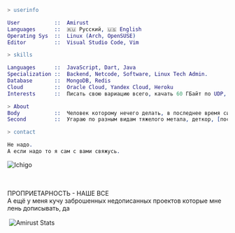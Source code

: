 ```erl
> userinfo

User           ::  Amirust
Languages      ::  🇷🇺 Русский, 🇺🇸 English
Operating Sys  ::  Linux (Arch, OpenSUSE)
Editor         ::  Visual Studio Code, Vim

> skills

Languages      ::  JavaScript, Dart, Java
Specialization ::  Backend, Netcode, Software, Linux Tech Admin.
Database       ::  MongoDB, Redis
Cloud          ::  Oracle Cloud, Yandex Cloud, Heroku
Interests      ::  Писать свою вариацию всего, качать 60 ГБайт по UDP, Сетевые протоколы

> About
Body           ::  Человек которому нечего делать, в последнее время сижу на игле неткода и сетевого программирования, хоть и не могу заявить что являюсь неткодером потому что уровень знаний достаточно маленький, но тем не менее страдаю именно этим.
Second         ::  Угараю по разным видам тяжелого метала, деткор, [пост] блек метал и прочее, если кто-то хочет подсесть на подобное то можете спросить, может что-то посоветую послушать

> contact

Не надо.
А если надо то я сам с вами свяжусь.
```

![Ichigo](https://downloader.disk.yandex.ru/preview/50c1c69fed6b6987b878a530dbad011b572f6565f7dc06363894c2842cfd8cf2/63d491df/QfPk4Mub8J9K30_z_MY3hZ_Dr2TP4wqK_pli0m0B41FV4WsnGuo_0jfjhWCNcHxozB4--S2cSoQiP3nokHYt_A%3D%3D?uid=0&filename=msedge_kPQamO0ria.png&disposition=inline&hash=&limit=0&content_type=image%2Fpng&owner_uid=0&tknv=v2&size=1920x1080)

<br><br>
ПРОПРИЕТАРНОСТЬ - НАШЕ ВСЕ<br>
А ещё у меня кучу заброшенных недописанных проектов которые мне лень дописывать, да<br>
<p>&nbsp;<img align="center" src="https://github-readme-stats.vercel.app/api?username=amirust&show_icons=true&locale=en&theme=github_dark" alt="Amirust Stats" /></p>
